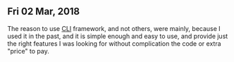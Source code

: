 ## Fri 02 Mar, 2018

The reason to use [CLI](https://github.com/urfave/cli) framework, and not others, were mainly,
because I used it in the past, and it is simple enough and easy to use, and provide just the right features
I was looking for without complication the code or extra "price" to pay.